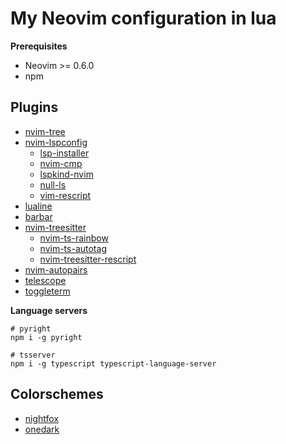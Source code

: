 # My Neovim configuration in lua

**Prerequisites**

- Neovim >= 0.6.0
- npm

## Plugins

- [nvim-tree](https://github.com/kyazdani42/nvim-tree.lua)
- [nvim-lspconfig](https://github.com/neovim/nvim-lspconfig)
  - [lsp-installer](https://github.com/williamboman/nvim-lsp-installer)
  - [nvim-cmp](https://github.com/hrsh7th/nvim-cmp)
  - [lspkind-nvim](https://github.com/onsails/lspkind-nvim)
  - [null-ls](https://github.com/jose-elias-alvarez/null-ls.nvim)
  - [vim-rescript](https://github.com/rescript-lang/vim-rescript)
- [lualine](https://github.com/nvim-lualine/lualine.nvim)
- [barbar](https://github.com/romgrk/barbar.nvim)
- [nvim-treesitter](https://github.com/nvim-treesitter/nvim-treesitter)
  - [nvim-ts-rainbow](https://github.com/p00f/nvim-ts-rainbow)
  - [nvim-ts-autotag](https://github.com/windwp/nvim-ts-autotag)
  - [nvim-treesitter-rescript](https://github.com/nkrkv/nvim-treesitter-rescript)
- [nvim-autopairs](https://github.com/windwp/nvim-autopairs)
- [telescope](https://github.com/nvim-telescope/telescope.nvim)
- [toggleterm](https://github.com/akinsho/toggleterm.nvim)

**Language servers**

```shell
# pyright
npm i -g pyright

# tsserver
npm i -g typescript typescript-language-server
```

## Colorschemes

- [nightfox](https://github.com/EdenEast/nightfox.nvim)
- [onedark](https://github.com/navarasu/onedark.nvim)
